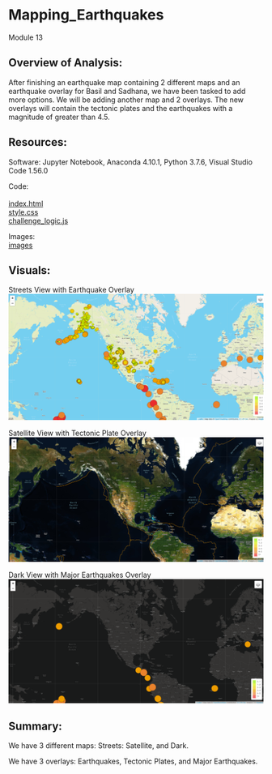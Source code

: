 # Mapping_Earthquakes
Module 13<br/> 


## Overview of Analysis:

After finishing an earthquake map containing 2 different maps and an earthquake overlay for Basil and Sadhana, we have been tasked to add more options.  We will be adding another map and 2 overlays.  The new overlays will contain the tectonic plates and the earthquakes with a magnitude of greater than 4.5.


## Resources:

Software: 
Jupyter Notebook, Anaconda 4.10.1, Python 3.7.6, Visual Studio Code 1.56.0
 
Code:<br/> 	
[index.html](Earthquake_challenge/static/index.html) <br/>
[style.css](Earthquake_challenge/static/css/style.css) <br/>
[challenge_logic.js](Earthquake_challenge/static/js/challenge_logic.js) <br/>
		

Images:<br/>
[images](Earthquake_challenge/static/images) <br/>	


## Visuals:

Streets View with Earthquake Overlay
![map1.png](Earthquake_Challenge/static/images/map1.png) <br/>

Satellite View with Tectonic Plate Overlay
![map2.png](Earthquake_Challenge/static/images/map2.png) <br/>

Dark View with Major Earthquakes Overlay
![map3.png](Earthquake_Challenge/static/images/map3.png) <br/>


## Summary:

We have 3 different maps: Streets: Satellite, and Dark.

We have 3 overlays: Earthquakes, Tectonic Plates, and Major Earthquakes.